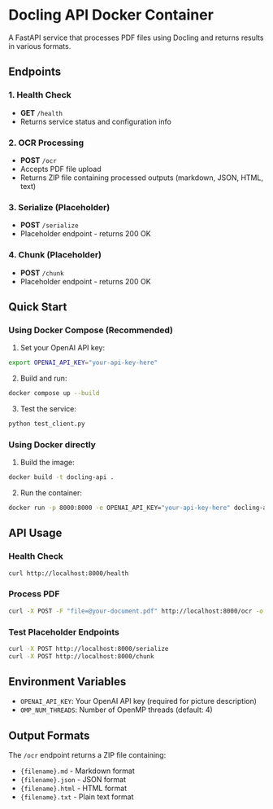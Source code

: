 # Docling API Docker Container

A FastAPI service that processes PDF files using Docling and returns results in various formats.

## Endpoints

### 1. Health Check
- **GET** `/health`
- Returns service status and configuration info

### 2. OCR Processing
- **POST** `/ocr`
- Accepts PDF file upload
- Returns ZIP file containing processed outputs (markdown, JSON, HTML, text)

### 3. Serialize (Placeholder)
- **POST** `/serialize`
- Placeholder endpoint - returns 200 OK

### 4. Chunk (Placeholder)
- **POST** `/chunk`
- Placeholder endpoint - returns 200 OK

## Quick Start

### Using Docker Compose (Recommended)

1. Set your OpenAI API key:
```bash
export OPENAI_API_KEY="your-api-key-here"
```

2. Build and run:
```bash
docker compose up --build
```

3. Test the service:
```bash
python test_client.py
```

### Using Docker directly

1. Build the image:
```bash
docker build -t docling-api .
```

2. Run the container:
```bash
docker run -p 8000:8000 -e OPENAI_API_KEY="your-api-key-here" docling-api
```

## API Usage

### Health Check
```bash
curl http://localhost:8000/health
```

### Process PDF
```bash
curl -X POST -F "file=@your-document.pdf" http://localhost:8000/ocr -o results.zip
```

### Test Placeholder Endpoints
```bash
curl -X POST http://localhost:8000/serialize
curl -X POST http://localhost:8000/chunk
```

## Environment Variables

- `OPENAI_API_KEY`: Your OpenAI API key (required for picture description)
- `OMP_NUM_THREADS`: Number of OpenMP threads (default: 4)

## Output Formats

The `/ocr` endpoint returns a ZIP file containing:
- `{filename}.md` - Markdown format
- `{filename}.json` - JSON format
- `{filename}.html` - HTML format
- `{filename}.txt` - Plain text format
